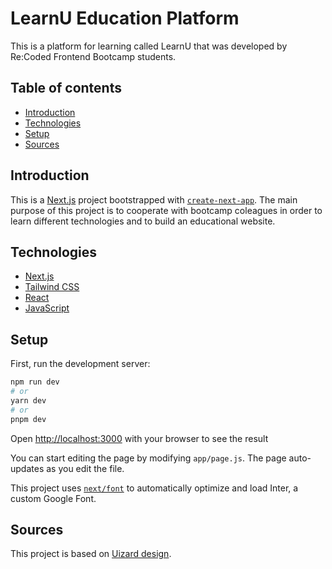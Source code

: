 # LearnU Education Platform

This is a platform for learning called LearnU that was developed by Re:Coded Frontend Bootcamp students.

## Table of contents

- [Introduction](#introduction)
- [Technologies](#technologies)
- [Setup](#setup)
- [Sources](#sources)

## Introduction

This is a [Next.js](https://nextjs.org/) project bootstrapped with [`create-next-app`](https://github.com/vercel/next.js/tree/canary/packages/create-next-app).
The main purpose of this project is to cooperate with bootcamp coleagues in order to learn different technologies and to build an educational website.

## Technologies

- [Next.js](https://nextjs.org/)
- [Tailwind CSS](https://tailwindcss.com/)
- [React](https://reactjs.org/)
- [JavaScript](https://www.javascript.com/)

## Setup

First, run the development server:

```bash
npm run dev
# or
yarn dev
# or
pnpm dev
```

Open [http://localhost:3000](http://localhost:3000) with your browser to see the result

You can start editing the page by modifying `app/page.js`. The page auto-updates as you edit the file.

This project uses [`next/font`](https://nextjs.org/docs/basic-features/font-optimization) to automatically optimize and load Inter, a custom Google Font.

## Sources

This project is based on [Uizard design](https://app.uizard.io/templates/O4wRKled8RU1mmnLlGgb/preview).

